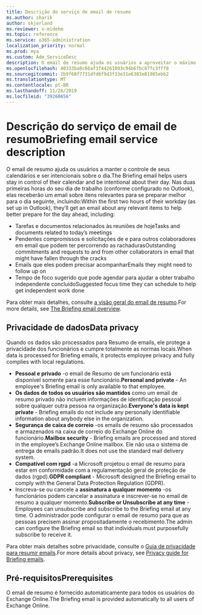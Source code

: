 ```yaml
---
title: Descrição do serviço de email de resumo
ms.author: sharik
author: skjerland
ms.reviewer: v-midehm
ms.topic: reference
ms.service: o365-administration
localization_priority: normal
ms.prod: mya
ms.custom: Adm_ServiceDesc
description: O email de resumo ajuda os usuários a aproveitar o máximo de cada dia. Ele identifica oportunidades entre vários elementos e fornece lembretes oportunas.
ms.openlocfilehash: 40333ba8c66af3f44261093c94b6fbc87fc3fff8
ms.sourcegitcommit: 2b9f68f7731dfd6f9d3f33e31e6303e81985ebb2
ms.translationtype: MT
ms.contentlocale: pt-BR
ms.lasthandoff: 11/26/2019
ms.locfileid: "39260656"
---
```

# <a name="briefing-email-service-description"></a><span data-ttu-id="13995-104">Descrição do serviço de email de resumo</span><span class="sxs-lookup"><span data-stu-id="13995-104">Briefing email service description</span></span>

<span data-ttu-id="13995-105">O email de resumo ajuda os usuários a manter o controle de seus calendários e ser intencionais sobre o dia.</span><span class="sxs-lookup"><span data-stu-id="13995-105">The Briefing email helps users stay in control of their calendar and be intentional about their day.</span></span> <span data-ttu-id="13995-106">Nas duas primeiras horas do seu dia de trabalho (conforme configurado no Outlook), elas receberão um email sobre itens relevantes para se preparar melhor para o dia seguinte, incluindo:</span><span class="sxs-lookup"><span data-stu-id="13995-106">Within the first two hours of their workday (as set up in Outlook), they’ll get an email about any relevant items to help better prepare for the day ahead, including:</span></span>

* <span data-ttu-id="13995-107">Tarefas e documentos relacionados às reuniões de hoje</span><span class="sxs-lookup"><span data-stu-id="13995-107">Tasks and documents related to today’s meetings</span></span>
* <span data-ttu-id="13995-108">Pendentes compromissos e solicitações de e para outros colaboradores em email que podem ter percorrendo as rachaduras</span><span class="sxs-lookup"><span data-stu-id="13995-108">Outstanding commitments and requests to and from other collaborators in email that might have fallen through the cracks</span></span>
* <span data-ttu-id="13995-109">Emails que eles podem precisar acompanhar</span><span class="sxs-lookup"><span data-stu-id="13995-109">Emails they might need to follow up on</span></span>
* <span data-ttu-id="13995-110">Tempo de foco sugerido que pode agendar para ajudar a obter trabalho independente concluído</span><span class="sxs-lookup"><span data-stu-id="13995-110">Suggested focus time they can schedule to help get independent work done</span></span>

<span data-ttu-id="13995-111">Para obter mais detalhes, consulte [a visão geral do email de resumo](https://docs.microsoft.com/Briefing/be-overview).</span><span class="sxs-lookup"><span data-stu-id="13995-111">For more details, see [The Briefing email overview](https://docs.microsoft.com/Briefing/be-overview).</span></span>

## <a name="data-privacy"></a><span data-ttu-id="13995-112">Privacidade de dados</span><span class="sxs-lookup"><span data-stu-id="13995-112">Data privacy</span></span>

<span data-ttu-id="13995-113">Quando os dados são processados para Resumo de emails, ele protege a privacidade dos funcionários e cumpre totalmente as normas locais.</span><span class="sxs-lookup"><span data-stu-id="13995-113">When data is processed for Briefing emails, it protects employee privacy and fully complies with local regulations.</span></span>

* <span data-ttu-id="13995-114">**Pessoal e privado** -o email de Resumo de um funcionário está disponível somente para esse funcionário.</span><span class="sxs-lookup"><span data-stu-id="13995-114">**Personal and private** - An employee's Briefing email is only available to that employee.</span></span>
* <span data-ttu-id="13995-115">**Os dados de todos os usuários são mantidos** como um email de resumo privado não incluem informações de identificação pessoal sobre qualquer outra pessoa na organização.</span><span class="sxs-lookup"><span data-stu-id="13995-115">**Everyone's data is kept private** - Briefing emails do not include any personally identifiable information about anybody else in the organization.</span></span>
* <span data-ttu-id="13995-116">**Segurança de caixa de correio** -os emails de resumo são processados e armazenados na caixa de correio do Exchange Online do funcionário.</span><span class="sxs-lookup"><span data-stu-id="13995-116">**Mailbox security** - Briefing emails are processed and stored in the employee’s Exchange Online mailbox.</span></span> <span data-ttu-id="13995-117">Ele não usa o sistema de entrega de emails padrão.</span><span class="sxs-lookup"><span data-stu-id="13995-117">It does not use the standard mail delivery system.</span></span>
* <span data-ttu-id="13995-118">**Compatível com rgpd** -a Microsoft projetou o email de resumo para estar em conformidade com a regulamentação geral de proteção de dados (rgpd).</span><span class="sxs-lookup"><span data-stu-id="13995-118">**GDPR compliant** - Microsoft designed the Briefing email to comply with the General Data Protection Regulation (GDPR).</span></span>
* <span data-ttu-id="13995-119">Inscreva-se ou cancele a **assinatura a qualquer momento** -os funcionários podem cancelar a assinatura e inscrever-se no email de resumo a qualquer momento.</span><span class="sxs-lookup"><span data-stu-id="13995-119">**Subscribe or Unsubscribe at any time** - Employees can unsubscribe and subscribe to the Briefing email at any time.</span></span> <span data-ttu-id="13995-120">O administrador pode configurar o email de resumo para que as pessoas precisem assinar propositadamente o recebimento.</span><span class="sxs-lookup"><span data-stu-id="13995-120">The admin can configure the Briefing email so that individuals must purposefully subscribe to receive it.</span></span>

<span data-ttu-id="13995-121">Para obter mais detalhes sobre privacidade, consulte o [Guia de privacidade para resumir emails](https://docs.microsoft.com/Briefing/be-privacy).</span><span class="sxs-lookup"><span data-stu-id="13995-121">For more details about privacy, see [Privacy guide for Briefing emails](https://docs.microsoft.com/Briefing/be-privacy).</span></span>

## <a name="prerequisites"></a><span data-ttu-id="13995-122">Pré-requisitos</span><span class="sxs-lookup"><span data-stu-id="13995-122">Prerequisites</span></span>

<span data-ttu-id="13995-123">O email de resumo é fornecido automaticamente para todos os usuários do Exchange Online.</span><span class="sxs-lookup"><span data-stu-id="13995-123">The Briefing email is provided automatically to all users of Exchange Online.</span></span>